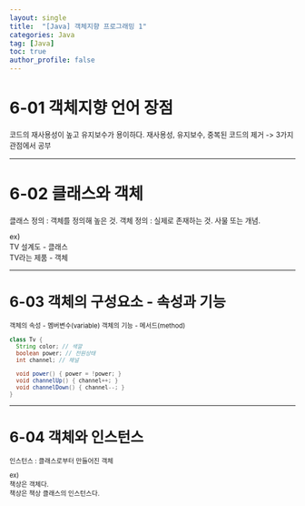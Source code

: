 ```yaml
---
layout: single
title:  "[Java] 객체지향 프로그래밍 1"
categories: Java
tag: [Java]
toc: true
author_profile: false
---
```


# 6-01 객체지향 언어 장점

<span style="font-size:90%">
코드의 재사용성이 높고 유지보수가 용이하다.  
재사용성, 유지보수, 중복된 코드의 제거 -> 3가지 관점에서 공부  
</span>

***

# 6-02 클래스와 객체

<span style="font-size:90%">
클래스 정의 : 객체를 정의해 높은 것.  
객체 정의 : 실제로 존재하는 것. 사물 또는 개념.  
  
ex)  
TV 설계도 - 클래스  
TV라는 제품 - 객체  
</span>

***

# 6-03 객체의 구성요소 - 속성과 기능

<span style="font-size:90%">
객체의 속성 - 멤버변수(variable)  
객체의 기능 - 메서드(method)  

```java
class Tv {
  String color; // 색깔
  boolean power; // 전원상태
  int channel; // 채널
  
  void power() { power = !power; }
  void channelUp() { channel++; }
  void channelDown() { channel--; }
}
```
</span>
  
***

# 6-04 객체와 인스턴스

<span style="font-size:90%">
인스턴스 : 클래스로부터 만들어진 객체  
  
ex)  
책상은 객체다.  
책상은 책상 클래스의 인스턴스다.  
</span>
  
